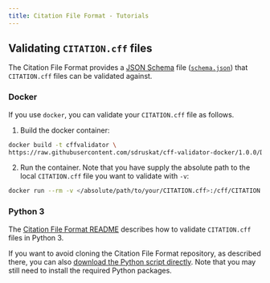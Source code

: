 ```yaml
---
title: Citation File Format - Tutorials
---
```


## Validating `CITATION.cff` files

The Citation File Format provides a [JSON Schema](https://json-schema.org/) file 
([`schema.json`](https://github.com/citation-file-format/citation-file-format/blob/main/schema.json))
that `CITATION.cff` files can be validated against.

### Docker

If you use `docker`, you can validate your `CITATION.cff` file as follows.

1. Build the docker container:
```bash
docker build -t cffvalidator \
https://raw.githubusercontent.com/sdruskat/cff-validator-docker/1.0.0/Dockerfile
```
2. Run the container. Note that you have supply the absolute path to the local `CITATION.cff` file you want to validate with `-v`:
```bash
docker run --rm -v </absolute/path/to/your/CITATION.cff>:/cff/CITATION.cff cffvalidator
```

### Python 3

The [Citation File Format README](https://github.com/citation-file-format/citation-file-format#validation-heavy_check_mark)
describes how to validate `CITATION.cff` files in Python 3.

If you want to avoid cloning the Citation File Format repository, as described there, you can also [download the Python script directly](https://github.com/citation-file-format/citation-file-format/blob/main/examples/validator.py). Note that you may still need to install the required Python packages.
